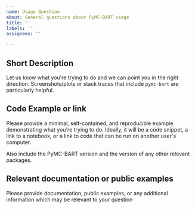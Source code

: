 ```yaml
---
name: Usage Question
about: General questions about PyMC-BART usage
title: ''
labels: ''
assignees: ''

---
```


## Short Description

Let us know what you're trying to do and we can point you in the right direction. Screenshots/plots or stack traces that include `pymc-bart` are particularly helpful.

## Code Example or link

Please provide a minimal, self-contained, and reproducible example demonstrating what you're trying to do. Ideally, it will be a code snippet, a link to a notebook, or a link to code that can be run on another user's computer.

Also include the PyMC-BART version and the version of any other relevant packages.

## Relevant documentation or public examples

Please provide documentation, public examples, or any additional information which may be relevant to your question
